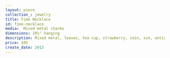```yaml
---
layout: piece
collection_: jewelry
title: Fimo Necklace
id: fimo-necklace
media:  Mixed metal charms
dimensions: 10½" hanging
description: Mixed metal, leaves, tea cup, strawberry, coin, sun, antique type writer key, ring, turquoise shape on metal, sand star pacers, findings, and beads with heart shape metal clasp.
price: $95
create_date: 2013
---
```

